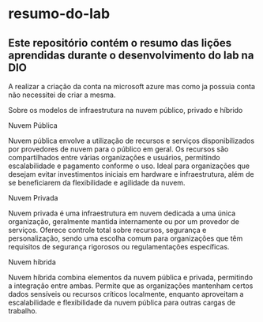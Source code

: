 # resumo-do-lab
## Este repositório contém o resumo das lições aprendidas durante o desenvolvimento do lab na DIO

A realizar a criação da conta na microsoft azure mas como ja possuia conta não necessitei de criar a mesma.

Sobre os modelos de infraestrutura na nuvem público, privado e híbrido

Nuvem Pública

Nuvem pública envolve a utilização de recursos e serviços disponibilizados por provedores de nuvem para o público em geral.
Os recursos são compartilhados entre várias organizações e usuários, permitindo escalabilidade e pagamento conforme o uso.
Ideal para organizações que desejam evitar investimentos iniciais em hardware e infraestrutura, além de se beneficiarem da flexibilidade e agilidade da nuvem.

Nuvem Privada

Nuvem privada é uma infraestrutura em nuvem dedicada a uma única organização, geralmente mantida internamente ou por um provedor de serviços.
Oferece controle total sobre recursos, segurança e personalização, sendo uma escolha comum para organizações que têm requisitos de segurança rigorosos ou regulamentações específicas.

Nuvem híbrida

Nuvem híbrida combina elementos da nuvem pública e privada, permitindo a integração entre ambas.
Permite que as organizações mantenham certos dados sensíveis ou recursos críticos localmente, enquanto aproveitam a escalabilidade e flexibilidade da nuvem pública para outras cargas de trabalho.

